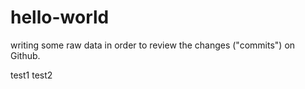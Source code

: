 # hello-world

writing some raw data in order to review the changes ("commits") on Github.

test1
test2
